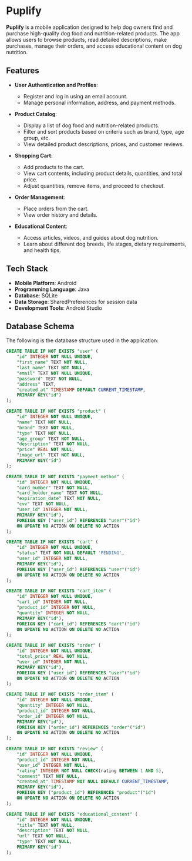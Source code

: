 # Puplify

**Puplify** is a mobile application designed to help dog owners find and purchase high-quality dog
food and nutrition-related products. The app allows users to browse products, read detailed
descriptions, make purchases, manage their orders, and access educational content on dog nutrition.

## Features

- **User Authentication and Profiles**:
    - Register and log in using an email account.
    - Manage personal information, address, and payment methods.

- **Product Catalog**:
    - Display a list of dog food and nutrition-related products.
    - Filter and sort products based on criteria such as brand, type, age group, etc.
    - View detailed product descriptions, prices, and customer reviews.

- **Shopping Cart**:
    - Add products to the cart.
    - View cart contents, including product details, quantities, and total price.
    - Adjust quantities, remove items, and proceed to checkout.

- **Order Management**:
    - Place orders from the cart.
    - View order history and details.

- **Educational Content**:
    - Access articles, videos, and guides about dog nutrition.
    - Learn about different dog breeds, life stages, dietary requirements, and health tips.

## Tech Stack

- **Mobile Platform**: Android
- **Programming Language**: Java
- **Database**: SQLite
- **Data Storage**: SharedPreferences for session data
- **Development Tools**: Android Studio

## Database Schema

The following is the database structure used in the application:

```sql
CREATE TABLE IF NOT EXISTS "user" (
    "id" INTEGER NOT NULL UNIQUE,
    "first_name" TEXT NOT NULL,
    "last_name" TEXT NOT NULL,
    "email" TEXT NOT NULL UNIQUE,
    "password" TEXT NOT NULL,
    "address" TEXT,
    "created_at" TIMESTAMP DEFAULT CURRENT_TIMESTAMP,
    PRIMARY KEY("id")  
);

CREATE TABLE IF NOT EXISTS "product" (
    "id" INTEGER NOT NULL UNIQUE,
    "name" TEXT NOT NULL,
    "brand" TEXT NOT NULL,
    "type" TEXT NOT NULL,
    "age_group" TEXT NOT NULL,
    "description" TEXT NOT NULL,
    "price" REAL NOT NULL,
    "image_url" TEXT NOT NULL,
    PRIMARY KEY("id")  
);

CREATE TABLE IF NOT EXISTS "payment_method" (
    "id" INTEGER NOT NULL UNIQUE,
    "card_number" TEXT NOT NULL,
    "card_holder_name" TEXT NOT NULL,
    "expiration_date" TEXT NOT NULL,
    "cvv" TEXT NOT NULL,
    "user_id" INTEGER NOT NULL,
    PRIMARY KEY("id"),
    FOREIGN KEY ("user_id") REFERENCES "user"("id")
    ON UPDATE NO ACTION ON DELETE NO ACTION
);

CREATE TABLE IF NOT EXISTS "cart" (
    "id" INTEGER NOT NULL UNIQUE,
    "status" TEXT NOT NULL DEFAULT 'PENDING',
    "user_id" INTEGER NOT NULL,
    PRIMARY KEY("id"),
    FOREIGN KEY ("user_id") REFERENCES "user"("id")
    ON UPDATE NO ACTION ON DELETE NO ACTION
);

CREATE TABLE IF NOT EXISTS "cart_item" (
    "id" INTEGER NOT NULL UNIQUE,
    "cart_id" INTEGER NOT NULL,
    "product_id" INTEGER NOT NULL,
    "quantity" INTEGER NOT NULL,
    PRIMARY KEY("id"),
    FOREIGN KEY ("cart_id") REFERENCES "cart"("id")
    ON UPDATE NO ACTION ON DELETE NO ACTION
);

CREATE TABLE IF NOT EXISTS "order" (
    "id" INTEGER NOT NULL UNIQUE,
    "total_price" REAL NOT NULL,
    "user_id" INTEGER NOT NULL,
    PRIMARY KEY("id"),
    FOREIGN KEY ("user_id") REFERENCES "user"("id")
    ON UPDATE NO ACTION ON DELETE NO ACTION
);

CREATE TABLE IF NOT EXISTS "order_item" (
    "id" INTEGER NOT NULL UNIQUE,
    "quantity" INTEGER NOT NULL,
    "product_id" INTEGER NOT NULL,
    "order_id" INTEGER NOT NULL,
    PRIMARY KEY("id"),
    FOREIGN KEY ("order_id") REFERENCES "order"("id")
    ON UPDATE NO ACTION ON DELETE NO ACTION
);

CREATE TABLE IF NOT EXISTS "review" (
    "id" INTEGER NOT NULL UNIQUE,
    "product_id" INTEGER NOT NULL,
    "user_id" INTEGER NOT NULL,
    "rating" INTEGER NOT NULL CHECK(rating BETWEEN 1 AND 5),
    "comment" TEXT NOT NULL,
    "created_at" TIMESTAMP NOT NULL DEFAULT CURRENT_TIMESTAMP,
    PRIMARY KEY("id"),
    FOREIGN KEY ("product_id") REFERENCES "product"("id")
    ON UPDATE NO ACTION ON DELETE NO ACTION
);

CREATE TABLE IF NOT EXISTS "educational_content" (
    "id" INTEGER NOT NULL UNIQUE,
    "title" TEXT NOT NULL,
    "description" TEXT NOT NULL,
    "url" TEXT NOT NULL,
    "type" TEXT NOT NULL,
    PRIMARY KEY("id")  
);
```
